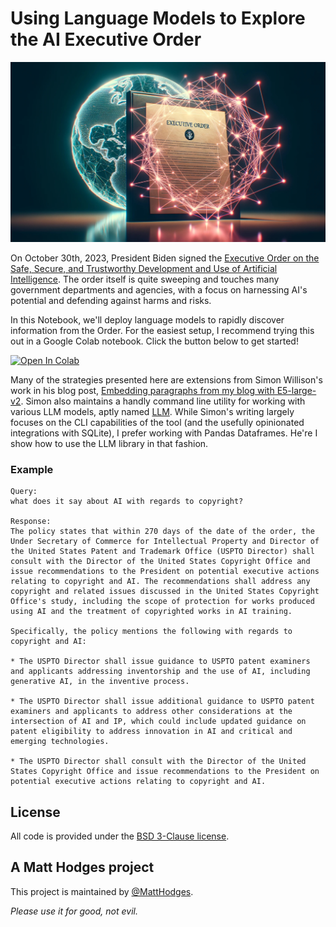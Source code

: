 # Using Language Models to Explore the AI Executive Order

![LLM AI EO](llm_ai_eo_header.jpg)

On October 30th, 2023, President Biden signed the [Executive Order on the Safe, Secure, and Trustworthy Development and Use of Artificial Intelligence](https://www.whitehouse.gov/briefing-room/presidential-actions/2023/10/30/executive-order-on-the-safe-secure-and-trustworthy-development-and-use-of-artificial-intelligence/). The order itself is quite sweeping and touches many government departments and agencies, with a focus on harnessing AI's potential and defending against harms and risks.

In this Notebook, we'll deploy language models to rapidly discover information from the Order. For the easiest setup, I recommend trying this out in a Google Colab notebook. Click the button below to get started!

<a target="_blank" href="https://colab.research.google.com/github/hodgesmr/llm_ai_eo/blob/main/llm_ai_eo.ipynb">
  <img src="https://colab.research.google.com/assets/colab-badge.svg" alt="Open In Colab"/>
</a>

Many of the strategies presented here are extensions from Simon Willison's work in his blog post, [Embedding paragraphs from my blog with E5-large-v2](https://til.simonwillison.net/llms/embed-paragraphs). Simon also maintains a handly command line utility for working with various LLM models, aptly named [LLM](https://llm.datasette.io/en/stable/). While Simon's writing largely focuses on the CLI capabilities of the tool (and the usefully opinionated integrations with SQLite), I prefer working with Pandas Dataframes. He're I show how to use the LLM library in that fashion.

### Example

```
Query:
what does it say about AI with regards to copyright?

Response:
The policy states that within 270 days of the date of the order, the Under Secretary of Commerce for Intellectual Property and Director of the United States Patent and Trademark Office (USPTO Director) shall consult with the Director of the United States Copyright Office and issue recommendations to the President on potential executive actions relating to copyright and AI. The recommendations shall address any copyright and related issues discussed in the United States Copyright Office's study, including the scope of protection for works produced using AI and the treatment of copyrighted works in AI training.

Specifically, the policy mentions the following with regards to copyright and AI:

* The USPTO Director shall issue guidance to USPTO patent examiners and applicants addressing inventorship and the use of AI, including generative AI, in the inventive process.

* The USPTO Director shall issue additional guidance to USPTO patent examiners and applicants to address other considerations at the intersection of AI and IP, which could include updated guidance on patent eligibility to address innovation in AI and critical and emerging technologies.

* The USPTO Director shall consult with the Director of the United States Copyright Office and issue recommendations to the President on potential executive actions relating to copyright and AI.
```

## License

All code is provided under the [BSD 3-Clause license](https://github.com/hodgesmr/llm_ai_eo/blob/main/LICENSE).

## A Matt Hodges project

This project is maintained by [@MattHodges](https://mastodon.social/@MattHodges).

_Please use it for good, not evil._
